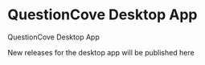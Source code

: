 # QuestionCove Desktop App
QuestionCove Desktop App


New releases for the desktop app will be published here
